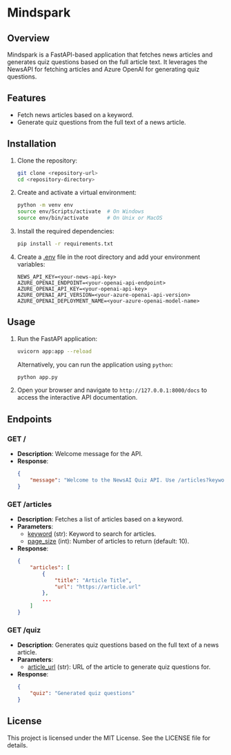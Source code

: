 # Mindspark

## Overview

Mindspark is a FastAPI-based application that fetches news articles and generates quiz questions based on the full article text. It leverages the NewsAPI for fetching articles and Azure OpenAI for generating quiz questions.

## Features

- Fetch news articles based on a keyword.
- Generate quiz questions from the full text of a news article.

## Installation

1. Clone the repository:
    ```sh
    git clone <repository-url>
    cd <repository-directory>
    ```

2. Create and activate a virtual environment:
    ```sh
    python -m venv env
    source env/Scripts/activate  # On Windows
    source env/bin/activate      # On Unix or MacOS
    ```

3. Install the required dependencies:
    ```sh
    pip install -r requirements.txt
    ```

4. Create a [.env](http://_vscodecontentref_/0) file in the root directory and add your environment variables:
    ```env
    NEWS_API_KEY=<your-news-api-key>
    AZURE_OPENAI_ENDPOINT=<your-openai-api-endpoint>
    AZURE_OPENAI_API_KEY=<your-openai-api-key>
    AZURE_OPENAI_API_VERSION=<your-azure-openai-api-version>
    AZURE_OPENAI_DEPLOYMENT_NAME=<your-azure-openai-model-name>
    ```

## Usage

1. Run the FastAPI application:
    ```sh
    uvicorn app:app --reload
    ```

   Alternatively, you can run the application using `python`:
    ```sh
    python app.py
    ```

2. Open your browser and navigate to `http://127.0.0.1:8000/docs` to access the interactive API documentation.

## Endpoints

### GET /

- **Description**: Welcome message for the API.
- **Response**:
    ```json
    {
        "message": "Welcome to the NewsAI Quiz API. Use /articles?keyword=<your keyword> to get article URLs."
    }
    ```

### GET /articles

- **Description**: Fetches a list of articles based on a keyword.
- **Parameters**:
    - [keyword](http://_vscodecontentref_/1) (str): Keyword to search for articles.
    - [page_size](http://_vscodecontentref_/2) (int): Number of articles to return (default: 10).
- **Response**:
    ```json
    {
        "articles": [
            {
                "title": "Article Title",
                "url": "https://article.url"
            },
            ...
        ]
    }
    ```

### GET /quiz

- **Description**: Generates quiz questions based on the full text of a news article.
- **Parameters**:
    - [article_url](http://_vscodecontentref_/3) (str): URL of the article to generate quiz questions for.
- **Response**:
    ```json
    {
        "quiz": "Generated quiz questions"
    }
    ```

## License

This project is licensed under the MIT License. See the LICENSE file for details.
